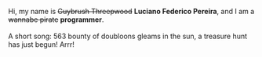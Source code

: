 Hi, my name is ~~Guybrush Threepwood~~ **Luciano Federico Pereira**, and I am a ~~wannabe pirate~~ **programmer**.<br><br>A short song: 563 bounty of doubloons gleams in the sun, a treasure hunt has just begun! Arrr!
